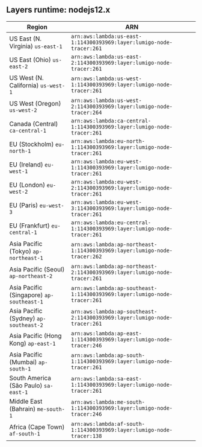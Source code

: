 Layers runtime: nodejs12.x
----
| Region | ARN |
| --- | --- |
|US East (N. Virginia)  `us-east-1`|`arn:aws:lambda:us-east-1:114300393969:layer:lumigo-node-tracer:261`|
|US East (Ohio)  `us-east-2`|`arn:aws:lambda:us-east-2:114300393969:layer:lumigo-node-tracer:261`|
|US West (N. California)  `us-west-1`|`arn:aws:lambda:us-west-1:114300393969:layer:lumigo-node-tracer:261`|
|US West (Oregon)  `us-west-2`|`arn:aws:lambda:us-west-2:114300393969:layer:lumigo-node-tracer:264`|
|Canada (Central)  `ca-central-1`|`arn:aws:lambda:ca-central-1:114300393969:layer:lumigo-node-tracer:261`|
|EU (Stockholm)  `eu-north-1`|`arn:aws:lambda:eu-north-1:114300393969:layer:lumigo-node-tracer:261`|
|EU (Ireland)  `eu-west-1`|`arn:aws:lambda:eu-west-1:114300393969:layer:lumigo-node-tracer:261`|
|EU (London)  `eu-west-2`|`arn:aws:lambda:eu-west-2:114300393969:layer:lumigo-node-tracer:261`|
|EU (Paris)  `eu-west-3`|`arn:aws:lambda:eu-west-3:114300393969:layer:lumigo-node-tracer:261`|
|EU (Frankfurt)  `eu-central-1`|`arn:aws:lambda:eu-central-1:114300393969:layer:lumigo-node-tracer:261`|
|Asia Pacific (Tokyo)  `ap-northeast-1`|`arn:aws:lambda:ap-northeast-1:114300393969:layer:lumigo-node-tracer:262`|
|Asia Pacific (Seoul)  `ap-northeast-2`|`arn:aws:lambda:ap-northeast-2:114300393969:layer:lumigo-node-tracer:261`|
|Asia Pacific (Singapore)  `ap-southeast-1`|`arn:aws:lambda:ap-southeast-1:114300393969:layer:lumigo-node-tracer:261`|
|Asia Pacific (Sydney)  `ap-southeast-2`|`arn:aws:lambda:ap-southeast-2:114300393969:layer:lumigo-node-tracer:261`|
|Asia Pacific (Hong Kong)  `ap-east-1`|`arn:aws:lambda:ap-east-1:114300393969:layer:lumigo-node-tracer:246`|
|Asia Pacific (Mumbai)  `ap-south-1`|`arn:aws:lambda:ap-south-1:114300393969:layer:lumigo-node-tracer:261`|
|South America (São Paulo)  `sa-east-1`|`arn:aws:lambda:sa-east-1:114300393969:layer:lumigo-node-tracer:261`|
|Middle East (Bahrain)  `me-south-1`|`arn:aws:lambda:me-south-1:114300393969:layer:lumigo-node-tracer:246`|
|Africa (Cape Town)  `af-south-1`|`arn:aws:lambda:af-south-1:114300393969:layer:lumigo-node-tracer:138`|
